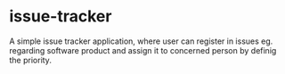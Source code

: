 # issue-tracker
 A simple issue tracker application, where user can register in issues eg. regarding software product and assign it to concerned person by definig the priority.
